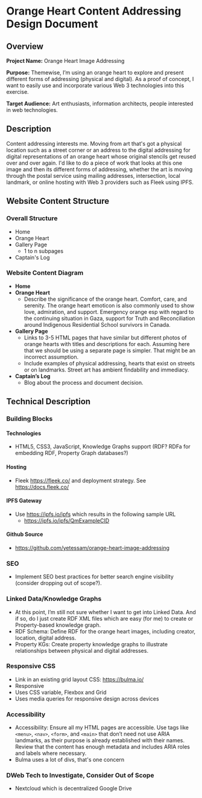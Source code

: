 # Orange Heart Content Addressing Design Document

## Overview

**Project Name:** Orange Heart Image Addressing

**Purpose:** Themewise, I’m using an orange heart to explore and present different forms of addressing (physical and digital). As a proof of concept, I want to easily use and incorporate various Web 3 technologies into this exercise.

**Target Audience:** Art enthusiasts, information architects, people interested in web technologies.

## Description

Content addressing interests me. Moving from art that's got a physical location such as a street corner or an address to the digital addressing for digital representations of an orange heart whose original stencils get reused over and over again. I'd like to do a piece of work that looks at this one image and then its different forms of addressing, whether the art is moving through the postal service using mailing addresses, intersection, local landmark, or online hosting with Web 3 providers such as Fleek using IPFS.

## Website Content Structure

### Overall Structure
- Home
- Orange Heart
- Gallery Page
  - 1 to n subpages
- Captain's Log

### Website Content Diagram
- **Home**
- **Orange Heart**
  - Describe the significance of the orange heart. Comfort, care, and serenity. The orange heart emoticon is also commonly used to show love, admiration, and support. Emergency orange esp with regard to the continuing situation in Gaza, support for Truth and Reconciliation around Indigenous Residential School survivors in Canada.
- **Gallery Page**
  - Links to 3-5 HTML pages that have similar but different photos of orange hearts with titles and descriptions for each. Assuming here that we should be using a separate page is simpler. That might be an incorrect assumption.
  - Include examples of physical addressing, hearts that exist on streets or on landmarks. Street art has ambient findability and immediacy.
- **Captain’s Log**
  - Blog about the process and document decision.

## Technical Description

### Building Blocks

#### Technologies
- HTML5, CSS3, JavaScript, Knowledge Graphs support (RDF? RDFa for embedding RDF, Property Graph databases?)

#### Hosting
- Fleek https://fleek.co/ and deployment strategy. See https://docs.fleek.co/

#### IPFS Gateway
- Use https://ipfs.io/ipfs which results in the following sample URL
  - https://ipfs.io/ipfs/QmExampleCID

#### Github Source
- https://github.com/yetessam/orange-heart-image-addressing

### SEO
- Implement SEO best practices for better search engine visibility (consider dropping out of scope?).

### Linked Data/Knowledge Graphs
- At this point, I’m still not sure whether I want to get into Linked Data. And if so, do I just create RDF XML files which are easy (for me) to create or Property-based knowledge graph.
- RDF Schema: Define RDF for the orange heart images, including creator, location, digital address.
- Property KGs: Create property knowledge graphs to illustrate relationships between physical and digital addresses.

### Responsive CSS
- Link in an existing grid layout CSS: https://bulma.io/
- Responsive
- Uses CSS variable, Flexbox and Grid
- Uses media queries for responsive design across devices

### Accessibility
- Accessibility: Ensure all my HTML pages are accessible. Use tags like `<menu>`, `<nav>`, `<form>`, and `<main>` that don’t need not use ARIA landmarks, as their purpose is already established with their names. Review that the content has enough metadata and includes ARIA roles and labels where necessary.  
- Bulma uses a lot of divs, that's one concern 


### DWeb Tech to Investigate, Consider Out of Scope
- Nextcloud which is decentralized Google Drive
